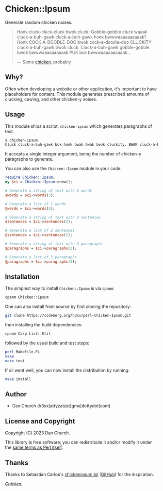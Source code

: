 # Chicken::Ipsum

Generate random chicken noises.

> Honk cluck-cluck-cluck bwok cluck! Gobble-gobble cluck waaak cluck-a-buh-gawk
> cluck-a-buh-gawk honk bwwwaaaaaaaaaak? Honk COCK-A-DOODLE-DOO bwok
> cock-a-doodle-doo CLUCKITY cluck-a-buh-gawk bwok cluck. Cluck-a-buh-gawk
> gobble-gobble bwok bwwwaaaaaaaaaak PUK bok bwwwaaaaaaaaaak...
>
> &mdash; Some [chicken][chicken-chicken-chicken], probably

## Why?

Often when developing a website or other application, it's important to have
placeholders for content. This module generates prescribed amounts of clucking,
cawing, and other chicken-y noises.

## Usage

This module ships a script, `chicken-ipsum` which generates paragraphs of text:

```sh
$ chicken-ipsum
Cluck cluck-a-buh-gawk bok honk bwak bwak bwok cluckity. BWAK cluck-a-buh-gawk cock-a-doodle-doo puk gobble-gobble waaak gobble-gobble cock-a-doodle-doo. Cluck bwok honk cluck?
```

It accepts a single integer argument, being the number of chicken-y paragraphs to generate.

You can also use the `Chicken::Ipsum` module in your code.

```perl
require Chicken::Ipsum;
my $ci = Chicken::Ipsum->new();

# Generate a string of text with 5 words
$words = $ci->words(5);

# Generate a list of 5 words
@words = $ci->words(5);

# Generate a string of text with 2 sentences
$sentences = $ci->sentences(2);

# Generate a list of 2 sentences
@sentences = $ci->sentences(2);

# Generate a string of text with 3 paragraphs
$paragraphs = $ci->paragraphs(3);

# Generate a list of 3 paragraphs
@paragraphs = $ci->paragraphs(3);
```

## Installation

The simplest way to install `Chicken::Ipsum` is via `cpanm`:

```sh
cpanm Chicken::Ipsum
```

One can also install from source by first cloning the repository:

```sh
git clone https://codeberg.org/h3xx/perl-Chicken-Ipsum.git
```

then installing the build dependencies:

```sh
cpanm Carp List::Util
```

followed by the usual build and test steps:

```sh
perl Makefile.PL
make
make test
```

If all went well, you can now install the distribution by running:

```sh
make install
```

## Author

- Dan Church (h3xx[attyzatzat]gmx[dottydot]com)

## License and Copyright

Copyright (C) 2023 Dan Church.

This library is free software; you can redistribute it and/or modify it under
the [same terms as Perl itself](https://dev.perl.org/licenses/).

## Thanks

Thanks to Sebastian Carlos's [chickenipsum.lol](https://chickenipsum.lol/)
([GitHub](https://github.com/sebastiancarlos/chicken-ipsum)) for the inspiration.

*[Chicken.][chicken-chicken-chicken]*

[chicken-chicken-chicken]: https://isotropic.org/papers/chicken.pdf
